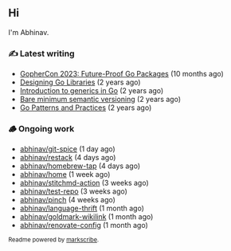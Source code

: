 ## Hi

I'm Abhinav.

### ✍️ Latest writing


- [GopherCon 2023: Future-Proof Go Packages](https://abhinavg.net/2023/09/27/future-proof-packages/) (10 months ago)
- [Designing Go Libraries](https://abhinavg.net/2022/12/06/designing-go-libraries/) (2 years ago)
- [Introduction to generics in Go](https://abhinavg.net/2022/11/23/generics-intro/) (2 years ago)
- [Bare minimum semantic versioning](https://abhinavg.net/2022/11/07/semver/) (2 years ago)
- [Go Patterns and Practices](https://abhinavg.net/2022/09/19/go-patterns-and-practices-talk/) (2 years ago)

### 🪵 Ongoing work


- [abhinav/git-spice](https://github.com/abhinav/git-spice) (1 day ago)
- [abhinav/restack](https://github.com/abhinav/restack) (4 days ago)
- [abhinav/homebrew-tap](https://github.com/abhinav/homebrew-tap) (4 days ago)
- [abhinav/home](https://github.com/abhinav/home) (1 week ago)
- [abhinav/stitchmd-action](https://github.com/abhinav/stitchmd-action) (3 weeks ago)
- [abhinav/test-repo](https://github.com/abhinav/test-repo) (3 weeks ago)
- [abhinav/pinch](https://github.com/abhinav/pinch) (4 weeks ago)
- [abhinav/language-thrift](https://github.com/abhinav/language-thrift) (1 month ago)
- [abhinav/goldmark-wikilink](https://github.com/abhinav/goldmark-wikilink) (1 month ago)
- [abhinav/renovate-config](https://github.com/abhinav/renovate-config) (1 month ago)

<sub>Readme powered by [markscribe](https://github.com/muesli/markscribe).</sub>
